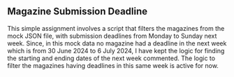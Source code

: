 
## Magazine Submission Deadline

This simple assignment involves a script that filters the magazines from the mock JSON file, with submission deadlines from Monday to Sunday next week.
Since, in this mock data no magazine had a deadline in the next week which is from 30 June 2024 to 6 July 2024, I have kept the logic for finding the starting and ending dates of the next week commented. 
The logic to filter the magazines having deadlines in this same week is active for now. 



